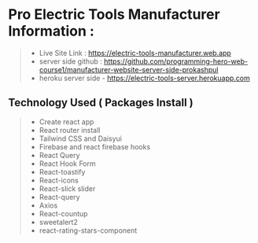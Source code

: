 # Pro Electric Tools Manufacturer Information :

> - Live Site Link : https://electric-tools-manufacturer.web.app
> - server side github : https://github.com/programming-hero-web-course1/manufacturer-website-server-side-prokashpul
> - heroku server side - https://electric-tools-server.herokuapp.com

## Technology Used ( Packages Install )

> - Create react app
> - React router install
> - Tailwind CSS and Daisyui
> - Firebase and react firebase hooks
> - React Query
> - React Hook Form
> - React-toastify
> - React-icons
> - React-slick slider
> - React-query
> - Axios
> - React-countup
> - sweetalert2
> - react-rating-stars-component
